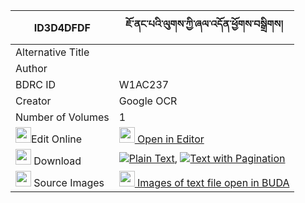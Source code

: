 |ID3D4DFDF|ཇོ་ནང་པའི་ལུགས་ཀྱི་ཞལ་འདོན་ཕྱོགས་བསྒྲིགས། 
| --- | --- 
|Alternative Title |
|Author | 
|BDRC ID | W1AC237
|Creator | Google OCR
|Number of Volumes| 1
|<img width="25" src="https://img.icons8.com/color/25/000000/edit-property.png">Edit Online| [<img width="25" src="https://avatars.githubusercontent.com/u/45091458?s=200&v=4"> Open in Editor](http://editor.openpecha.org/ID3D4DFDF)
|<img width="25" src="https://img.icons8.com/fluent/48/000000/download-2.png"/>  Download | [![](https://img.icons8.com/color/20/000000/txt.png)Plain Text](https://github.com/Openpecha/ID3D4DFDF/releases/download/v2/jo_nangpa_i_luk_kyi_shyaldon_c_plain_ID3D4DFDF.zip), [![](https://img.icons8.com/color/20/000000/txt.png)Text with Pagination](https://github.com/Openpecha/ID3D4DFDF/releases/download/v2/jo_nangpa_i_luk_kyi_shyaldon_c_pages_ID3D4DFDF.zip)
|<img width="25" src="https://img.icons8.com/plasticine/100/000000/pictures-folder.png"/>  Source Images | [<img width="25" src="https://library.bdrc.io/icons/BUDA-small.svg"> Images of text file open in BUDA](https://library.bdrc.io/show/bdr:W1AC237)